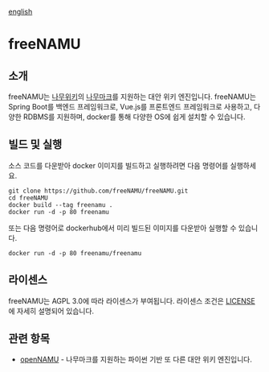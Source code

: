 [english](./README.md)
# freeNAMU

## 소개
freeNAMU는 [나무위키](https://namu.wiki)의 [나무마크](https://namu.wiki/w/나무마크)를 지원하는 대안 위키 엔진입니다. freeNAMU는 Spring Boot를 백엔드 프레임워크로, Vue.js를 프론트엔드 프레임워크로 사용하고, 다양한 RDBMS를 지원하며, docker를 통해 다양한 OS에 쉽게 설치할 수 있습니다.

## 빌드 및 실행
소스 코드를 다운받아 docker 이미지를 빌드하고 실행하려면 다음 명령어를 실행하세요.
```
git clone https://github.com/freeNAMU/freeNAMU.git
cd freeNAMU
docker build --tag freenamu .
docker run -d -p 80 freenamu
```
또는 다음 명령어로 dockerhub에서 미리 빌드된 이미지를 다운받아 실행할 수 있습니다.
```
docker run -d -p 80 freenamu/freenamu
```

## 라이센스
freeNAMU는 AGPL 3.0에 따라 라이센스가 부여됩니다. 라이센스 조건은 [LICENSE](./LICENSE)에 자세히 설명되어 있습니다.

## 관련 항목
* [openNAMU](https://github.com/openNAMU/openNAMU) - 나무마크를 지원하는 파이썬 기반 또 다른 대안 위키 엔진입니다.
